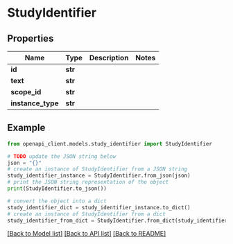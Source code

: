 # StudyIdentifier


## Properties

Name | Type | Description | Notes
------------ | ------------- | ------------- | -------------
**id** | **str** |  | 
**text** | **str** |  | 
**scope_id** | **str** |  | 
**instance_type** | **str** |  | 

## Example

```python
from openapi_client.models.study_identifier import StudyIdentifier

# TODO update the JSON string below
json = "{}"
# create an instance of StudyIdentifier from a JSON string
study_identifier_instance = StudyIdentifier.from_json(json)
# print the JSON string representation of the object
print(StudyIdentifier.to_json())

# convert the object into a dict
study_identifier_dict = study_identifier_instance.to_dict()
# create an instance of StudyIdentifier from a dict
study_identifier_from_dict = StudyIdentifier.from_dict(study_identifier_dict)
```
[[Back to Model list]](../README.md#documentation-for-models) [[Back to API list]](../README.md#documentation-for-api-endpoints) [[Back to README]](../README.md)


